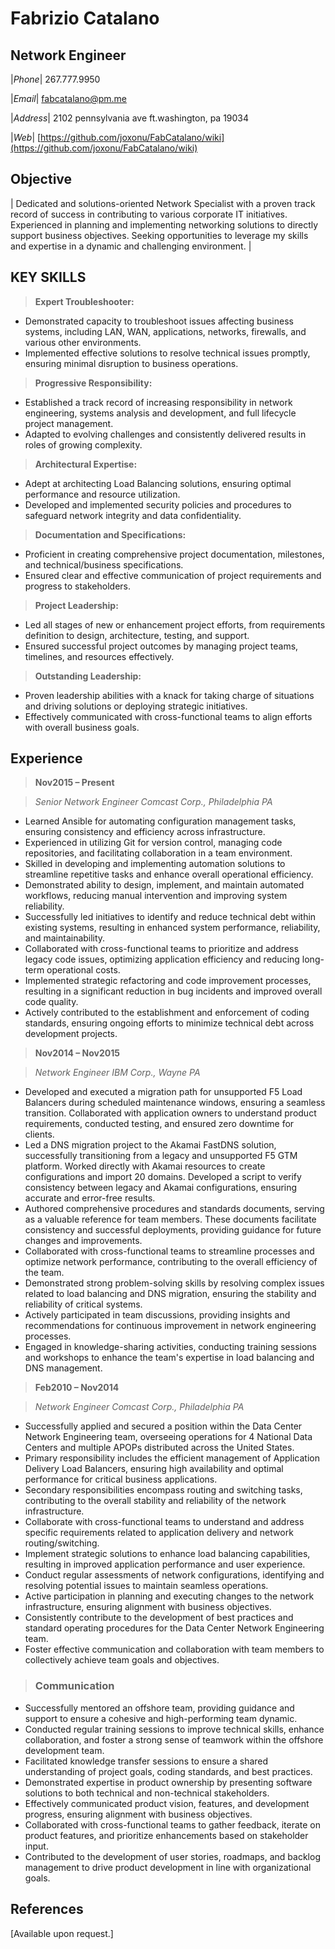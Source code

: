 # Fabrizio Catalano


## Network Engineer

 |_Phone_| 267.777.9950 

 |_Email_|  [fabcatalano@pm.me](mailto:fabcatalano@pm.me)

 |_Address_| 2102 pennsylvania  ave ft.washington, pa 19034

 |_Web_| [https://github.com/joxonu/FabCatalano/wiki](https://github.com/joxonu/FabCatalano/wiki)


## Objective
| Dedicated and solutions-oriented Network Specialist with a proven track record of success in contributing to various corporate IT initiatives. Experienced in planning and implementing networking solutions to directly support business objectives. Seeking opportunities to leverage my skills and expertise in a dynamic and challenging environment. |

## KEY SKILLS
>**Expert Troubleshooter:**

- Demonstrated capacity to troubleshoot issues affecting business systems, including LAN, WAN, applications, networks, firewalls, and various other environments.
- Implemented effective solutions to resolve technical issues promptly, ensuring minimal disruption to business operations.

>**Progressive Responsibility:**

- Established a track record of increasing responsibility in network engineering, systems analysis and development, and full lifecycle project management.
- Adapted to evolving challenges and consistently delivered results in roles of growing complexity.

>**Architectural Expertise:**

- Adept at architecting Load Balancing solutions, ensuring optimal performance and resource utilization.
- Developed and implemented security policies and procedures to safeguard network integrity and data confidentiality.

>**Documentation and Specifications:**

- Proficient in creating comprehensive project documentation, milestones, and technical/business specifications.
- Ensured clear and effective communication of project requirements and progress to stakeholders.

>**Project Leadership:**

- Led all stages of new or enhancement project efforts, from requirements definition to design, architecture, testing, and support.
- Ensured successful project outcomes by managing project teams, timelines, and resources effectively.

>**Outstanding Leadership:**

- Proven leadership abilities with a knack for taking charge of situations and driving solutions or deploying strategic initiatives.
- Effectively communicated with cross-functional teams to align efforts with overall business goals.

## Experience

>**Nov2015 – Present**

>*Senior Network Engineer Comcast Corp., Philadelphia PA*

- Learned Ansible for automating configuration management tasks, ensuring consistency and efficiency across infrastructure.
- Experienced in utilizing Git for version control, managing code repositories, and facilitating collaboration in a team environment.
- Skilled in developing and implementing automation solutions to streamline repetitive tasks and enhance overall operational efficiency.
- Demonstrated ability to design, implement, and maintain automated workflows, reducing manual intervention and improving system reliability.
- Successfully led initiatives to identify and reduce technical debt within existing systems, resulting in enhanced system performance, reliability, and maintainability.
- Collaborated with cross-functional teams to prioritize and address legacy code issues, optimizing application efficiency and reducing long-term operational costs.
- Implemented strategic refactoring and code improvement processes, resulting in a significant reduction in bug incidents and improved overall code quality.
- Actively contributed to the establishment and enforcement of coding standards, ensuring ongoing efforts to minimize technical debt across development projects.

>**Nov2014 – Nov2015** 

>*Network Engineer IBM Corp., Wayne PA*

- Developed and executed a migration path for unsupported F5 Load Balancers during scheduled maintenance windows, ensuring a seamless transition. Collaborated with application owners to understand product requirements, conducted testing, and ensured zero downtime for clients.
- Led a DNS migration project to the Akamai FastDNS solution, successfully transitioning from a legacy and unsupported F5 GTM platform. Worked directly with Akamai resources to create configurations and import 20 domains. Developed a script to verify consistency between legacy and Akamai configurations, ensuring accurate and error-free results.
- Authored comprehensive procedures and standards documents, serving as a valuable reference for team members. These documents facilitate consistency and successful deployments, providing guidance for future changes and improvements.
- Collaborated with cross-functional teams to streamline processes and optimize network performance, contributing to the overall efficiency of the team.
- Demonstrated strong problem-solving skills by resolving complex issues related to load balancing and DNS migration, ensuring the stability and reliability of critical systems.
- Actively participated in team discussions, providing insights and recommendations for continuous improvement in network engineering processes.
- Engaged in knowledge-sharing activities, conducting training sessions and workshops to enhance the team's expertise in load balancing and DNS management.

>**Feb2010 – Nov2014** 

>*Network Engineer Comcast Corp., Philadelphia PA*

- Successfully applied and secured a position within the Data Center Network Engineering team, overseeing operations for 4 National Data Centers and multiple APOPs distributed across the United States.
- Primary responsibility includes the efficient management of Application Delivery Load Balancers, ensuring high availability and optimal performance for critical business applications.
- Secondary responsibilities encompass routing and switching tasks, contributing to the overall stability and reliability of the network infrastructure.
- Collaborate with cross-functional teams to understand and address specific requirements related to application delivery and network routing/switching.
- Implement strategic solutions to enhance load balancing capabilities, resulting in improved application performance and user experience.
- Conduct regular assessments of network configurations, identifying and resolving potential issues to maintain seamless operations.
- Active participation in planning and executing changes to the network infrastructure, ensuring alignment with business objectives.
- Consistently contribute to the development of best practices and standard operating procedures for the Data Center Network Engineering team.
- Foster effective communication and collaboration with team members to collectively achieve team goals and objectives.

>### Communication

- Successfully mentored an offshore team, providing guidance and support to ensure a cohesive and high-performing team dynamic.
- Conducted regular training sessions to improve technical skills, enhance collaboration, and foster a strong sense of teamwork within the offshore development team.
- Facilitated knowledge transfer sessions to ensure a shared understanding of project goals, coding standards, and best practices.
- Demonstrated expertise in product ownership by presenting software solutions to both technical and non-technical stakeholders.
- Effectively communicated product vision, features, and development progress, ensuring alignment with business objectives.
- Collaborated with cross-functional teams to gather feedback, iterate on product features, and prioritize enhancements based on stakeholder input.
- Contributed to the development of user stories, roadmaps, and backlog management to drive product development in line with organizational goals.

## References

[Available upon request.]

###
